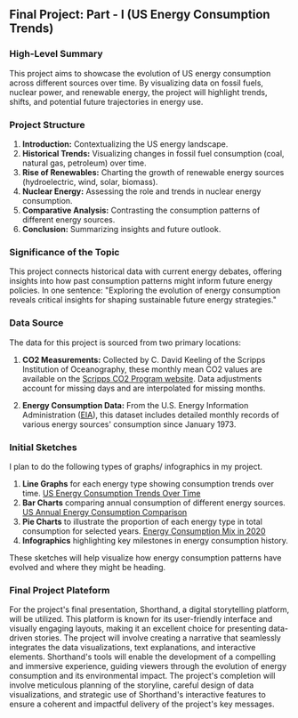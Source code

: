 ## Final Project: Part - I (US Energy Consumption Trends)

### High-Level Summary
This project aims to showcase the evolution of US energy consumption across different sources over time. By visualizing data on fossil fuels, nuclear power, and renewable energy, the project will highlight trends, shifts, and potential future trajectories in energy use.

### Project Structure
1. **Introduction:** Contextualizing the US energy landscape.
2. **Historical Trends:** Visualizing changes in fossil fuel consumption (coal, natural gas, petroleum) over time.
3. **Rise of Renewables:** Charting the growth of renewable energy sources (hydroelectric, wind, solar, biomass).
4. **Nuclear Energy:** Assessing the role and trends in nuclear energy consumption.
5. **Comparative Analysis:** Contrasting the consumption patterns of different energy sources.
6. **Conclusion:** Summarizing insights and future outlook.

### Significance of the Topic
This project connects historical data with current energy debates, offering insights into how past consumption patterns might inform future energy policies. In one sentence: "Exploring the evolution of energy consumption reveals critical insights for shaping sustainable future energy strategies."

### Data Source
The data for this project is sourced from two primary locations:

1. **CO2 Measurements:** Collected by C. David Keeling of the Scripps Institution of Oceanography, these monthly mean CO2 values are available on the [Scripps CO2 Program website](http://scrippsco2.ucsd.edu/data/atmospheric_co2). Data adjustments account for missing days and are interpolated for missing months.

2. **Energy Consumption Data:** From the U.S. Energy Information Administration ([EIA](https://www.eia.gov/totalenergy/data/monthly/dataunits.php)), this dataset includes detailed monthly records of various energy sources' consumption since January 1973.

### Initial Sketches
I plan to do the following types of graphs/ infographics in my project.

1. **Line Graphs** for each energy type showing consumption trends over time.
[US Energy Consumption Trends Over Time](https://github.com/tartan88/Portfolio/blob/main/Screenshot%202023-11-30%20204224.png)
2. **Bar Charts** comparing annual consumption of different energy sources.
[US Annual Energy Consumption Comparison](https://github.com/tartan88/Portfolio/blob/main/Screenshot%202023-11-30%20204300.png)
3. **Pie Charts** to illustrate the proportion of each energy type in total consumption for selected years.
[Energy Consumption Mix in 2020](https://github.com/tartan88/Portfolio/blob/main/Screenshot%202023-11-30%20204325.png)
4. **Infographics** highlighting key milestones in energy consumption history.

These sketches will help visualize how energy consumption patterns have evolved and where they might be heading.

### Final Project Plateform
For the project's final presentation, Shorthand, a digital storytelling platform, will be utilized. This platform is known for its user-friendly interface and visually engaging layouts, making it an excellent choice for presenting data-driven stories. The project will involve creating a narrative that seamlessly integrates the data visualizations, text explanations, and interactive elements. Shorthand's tools will enable the development of a compelling and immersive experience, guiding viewers through the evolution of energy consumption and its environmental impact. The project's completion will involve meticulous planning of the storyline, careful design of data visualizations, and strategic use of Shorthand's interactive features to ensure a coherent and impactful delivery of the project's key messages.
